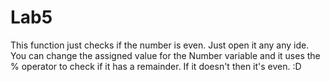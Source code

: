 # Lab5
This function just checks if the number is even.
Just open it any any ide.
You can change the assigned value for the Number variable and it uses the % operator to check if it has a remainder. If it doesn't then it's even. 
:D
